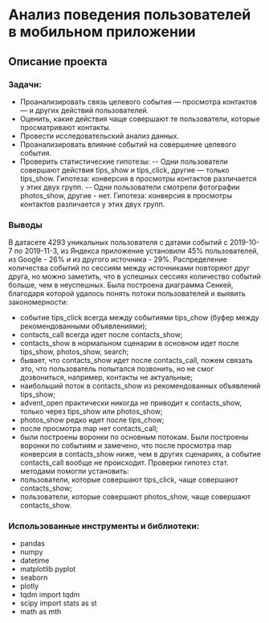 # Анализ поведения пользователей в мобильном приложении
## Описание проекта
### Задачи:

- Проанализировать связь целевого события — просмотра контактов — и других действий пользователей.
- Оценить, какие действия чаще совершают те пользователи, которые просматривают контакты.
- Провести исследовательский анализ данных.
- Проанализировать влияние событий на совершение целевого события.
- Проверить статистические гипотезы:
-- Одни пользователи совершают действия tips_show и tips_click, другие — только tips_show. Гипотеза: конверсия в просмотры контактов различается у этих двух групп.
-- Одни пользователи смотрели фотографии photos_show, другие - нет. Гипотеза: конверсия в просмотры контактов различается у этих двух групп.

### Выводы

В датасете 4293 уникальных пользователя с датами событий с 2019-10-7 по 2019-11-3, из Яндекса приложение установили 45% пользователей, из Google - 26% и из другого источника - 29%.
Распределение количества событий по сессиям между источниками повторяют друг друга, но можно заметить, что в успешных сессиях количество событий больше, чем в неуспешных.
Была построена диаграмма Сенкей, благодаря которой удалось понять потоки пользователей и выявить закономерности:
- событие tips_click всегда между событиями tips_chow (буфер между рекомендованными объявлениями);
- contacts_call всегда идет после contacts_show;
- contacts_show в нормальном сценарии в основном идет после tips_show, photos_show, search;
- бывает, что contacts_show идет после contacts_call, пожем связать это, что пользователь попытался позвонить, но не смог дозвониться, например, контакты не актуальные;
- наибольший поток в contacts_show из рекомендованных объявлений tips_show;
- advent_open практически никогда не приводит к contacts_show, только через tips_show или photos_show;
- photos_show редко идет после tips_chow;
- после просмотра map нет contacts_call;
- были построены воронки по основным потокам.
Были построены воронки по событиям и замечено, что после просмотра map конверсия в contacts_show ниже, чем в других сценариях, а событие contacts_call вообще не происходит.
Проверки гипотез стат. методами помогли установить:
- пользователи, которые совершают tips_click, чаще совершают contacts_show;
- пользователи, которые совершают photos_show, чаще совершают contacts_show.



### Использованные инструменты и библиотеки:
- pandas
- numpy
- datetime
- matplotlib.pyplot
- seaborn
- plotly
- tqdm import tqdm
- scipy import stats as st
- math as mth
